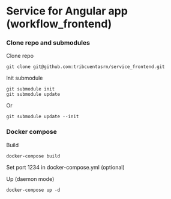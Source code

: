 # Service for Angular app (workflow_frontend)


### Clone repo and submodules
Clone repo
```
git clone git@github.com:tribcuentasrn/service_frontend.git
```

Init submodule
```
git submodule init
git submodule update
```
Or 
```
git submodule update --init 
```

### Docker compose

Build
```
docker-compose build
```

Set port 1234 in docker-compose.yml (optional)

Up (daemon mode)
```
docker-compose up -d
```
